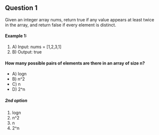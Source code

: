 ## Question 1
Given an integer array nums, return true if any value appears at least twice in the array, and return false if every element is distinct.

#### Example 1:

1. A) Input: nums = [1,2,3,1]
2. B) Output: true

#### How many possible pairs of elements are there in an array of size n?
- A) logn
- B) n^2
- C) n
- D) 2^n

##### 2nd option
1. logn
2. n^2
3. n
4. 2^n
